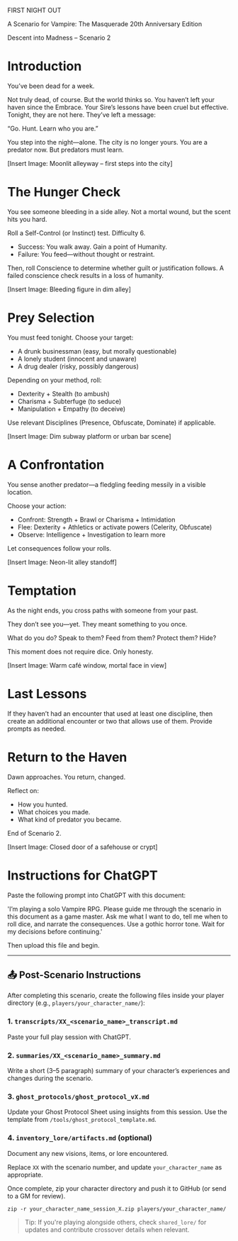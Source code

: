FIRST NIGHT OUT

A Scenario for Vampire: The Masquerade 20th Anniversary Edition

Descent into Madness – Scenario 2

# Introduction

You’ve been dead for a week.

Not truly dead, of course. But the world thinks so. You haven’t left your haven since the Embrace. Your Sire’s lessons have been cruel but effective. Tonight, they are not here. They’ve left a message:

“Go. Hunt. Learn who you are.”

You step into the night—alone. The city is no longer yours. You are a predator now. But predators must learn.

[Insert Image: Moonlit alleyway – first steps into the city]

# The Hunger Check

You see someone bleeding in a side alley. Not a mortal wound, but the scent hits you hard.

Roll a Self-Control (or Instinct) test. Difficulty 6.

- Success: You walk away. Gain a point of Humanity.
- Failure: You feed—without thought or restraint.

Then, roll Conscience to determine whether guilt or justification follows. A failed conscience check results in a loss of humanity.

[Insert Image: Bleeding figure in dim alley]

# Prey Selection

You must feed tonight. Choose your target:

- A drunk businessman (easy, but morally questionable)
- A lonely student (innocent and unaware)
- A drug dealer (risky, possibly dangerous)

Depending on your method, roll:
- Dexterity + Stealth (to ambush)
- Charisma + Subterfuge (to seduce)
- Manipulation + Empathy (to deceive)

Use relevant Disciplines (Presence, Obfuscate, Dominate) if applicable.

[Insert Image: Dim subway platform or urban bar scene]

# A Confrontation

You sense another predator—a fledgling feeding messily in a visible location.

Choose your action:
- Confront: Strength + Brawl or Charisma + Intimidation
- Flee: Dexterity + Athletics or activate powers (Celerity, Obfuscate)
- Observe: Intelligence + Investigation to learn more

Let consequences follow your rolls.

[Insert Image: Neon-lit alley standoff]

# Temptation

As the night ends, you cross paths with someone from your past.

They don’t see you—yet. They meant something to you once.

What do you do? Speak to them? Feed from them? Protect them? Hide?

This moment does not require dice. Only honesty.

[Insert Image: Warm café window, mortal face in view]

# Last Lessons

If they haven’t had an encounter that used at least one discipline, then create an additional encounter or two that allows use of them. Provide prompts as needed.

# Return to the Haven

Dawn approaches. You return, changed.

Reflect on:
- How you hunted.
- What choices you made.
- What kind of predator you became.

End of Scenario 2.

[Insert Image: Closed door of a safehouse or crypt]

# Instructions for ChatGPT

Paste the following prompt into ChatGPT with this document:

'I’m playing a solo Vampire RPG. Please guide me through the scenario in this document as a game master. Ask me what I want to do, tell me when to roll dice, and narrate the consequences. Use a gothic horror tone. Wait for my decisions before continuing.'

Then upload this file and begin.

---

## 📤 Post-Scenario Instructions

After completing this scenario, create the following files inside your player directory (e.g., `players/your_character_name/`):

### 1. `transcripts/XX_<scenario_name>_transcript.md`
Paste your full play session with ChatGPT.

### 2. `summaries/XX_<scenario_name>_summary.md`
Write a short (3–5 paragraph) summary of your character’s experiences and changes during the scenario.

### 3. `ghost_protocols/ghost_protocol_vX.md`
Update your Ghost Protocol Sheet using insights from this session. Use the template from `/tools/ghost_protocol_template.md`.

### 4. `inventory_lore/artifacts.md` (optional)
Document any new visions, items, or lore encountered.

Replace `XX` with the scenario number, and update `your_character_name` as appropriate.

Once complete, zip your character directory and push it to GitHub (or send to a GM for review).

```
zip -r your_character_name_session_X.zip players/your_character_name/
```

> Tip: If you're playing alongside others, check `shared_lore/` for updates and contribute crossover details when relevant.
